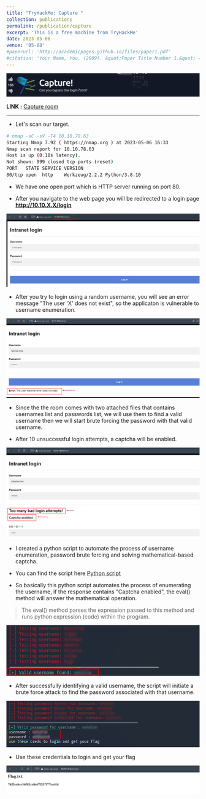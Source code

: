 ```yaml
---
title: "TryHackMe: Capture "
collection: publications
permalink: /publication/capture
excerpt: 'This is a free machine from TryHackMe'
date: 2023-05-08
venue: '05-08'
#paperurl: 'http://academicpages.github.io/files/paper1.pdf'
#citation: 'Your Name, You. (2009). &quot;Paper Title Number 1.&quot; <i>Journal 1</i>. 1(1).'
---
```


![Header](/images/capture-header.png)

**LINK :**  [Capture room](https://tryhackme.com/room/capture)

---

* Let's scan our target.

```bash
# nmap -sC -sV -T4 10.10.78.63
Starting Nmap 7.92 ( https://nmap.org ) at 2023-05-06 16:33 
Nmap scan report for 10.10.78.63
Host is up (0.10s latency).
Not shown: 999 closed tcp ports (reset)
PORT   STATE SERVICE VERSION
80/tcp open  http    Werkzeug/2.2.2 Python/3.8.10
```
* We have one open port which is HTTP server running on port 80.

* After you navigate to the web page you will be redirected to a login page **http://10.10.X.X/login**

![Capture1](/images/capture1.png)

* After you try to login using a random username, you will see an error message "The user 'X' does not exist", so the applicaton is vulnerable to username enumeration.

![Capture2](/images/capture2.png)

* Since the the room comes with two attached files that contains usernames list and passwords list, we will use them to find a valid username then we will start brute forcing the password with that valid username.

* After 10 unsuccessful login attempts, a captcha will be enabled.

![capture3](/images/capture3.png)

* I created a python script to automate the process of username enumeration, password brute forcing and solving mathematical-based captcha.

* You can find the script here [Python script](https://github.com/aymanzerda-sudotime/Tryhackme-Capture)

* So basically this python script automates the process of enumerating the username, if the response contains "Captcha enabled", the eval() method will answer the mathematical operation.


> The eval() method parses the expression passed to this method and runs python expression (code) within the program.

![username-enumeration](/images/capture-username.png)


* After successfully identifying a valid username, the script will initiate a brute force attack to find the password associated with that username.

![password-bruteforcing](/images/capture-password.png)

* Use these credentials to login and get your flag

![flag](/images/capture-flag.png)